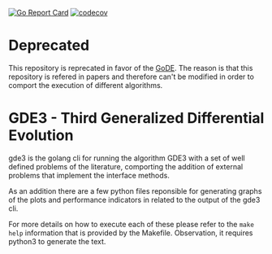 [![Go Report Card](https://goreportcard.com/badge/github.com/nicholaspcr/GDE3)](https://goreportcard.com/report/github.com/nicholaspcr/GDE3)
[![codecov](https://codecov.io/gh/nicholaspcr/GDE3/branch/master/graph/badge.svg?token=X96TDQSMFI)](https://codecov.io/gh/nicholaspcr/GDE3)

# Deprecated

This repository is reprecated in favor of the
[GoDE](https://github.com/nicholaspcr/GoDE). The reason is that this repository
is refered in papers and therefore can't be modified in order to comport the
execution of different algorithms.


# GDE3 - Third Generalized Differential Evolution

gde3 is the golang cli for running the algorithm GDE3 with a set of well
defined problems of the literature, comporting the addition of external
problems that implement the interface methods.

As an addition there are a few python files reponsible for generating graphs of
the plots and performance indicators in related to the output of the gde3 cli.

For more details on how to execute each of these please refer to the `make
help` information that is provided by the Makefile. Observation, it requires
python3 to generate the text.


